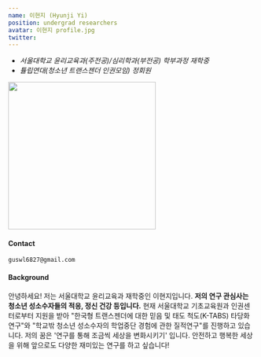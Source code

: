 ```yaml
---
name: 이현지 (Hyunji Yi)
position: undergrad researchers
avatar: 이현지 profile.jpg
twitter:
---
```

- _서울대학교 윤리교육과(주전공)/심리학과(부전공) 학부과정 재학중_<br>
- _튤립연대(청소년 트랜스젠더 인권모임) 정회원_

<img width="300" src="{{site.baseurl}}/images/people/{{page.avatar}}" data-action="zoom">

#### Contact

<i class="fa fa-envelope-o"></i> `guswl6827@gmail.com`


#### Background

안녕하세요! 저는 서울대학교 윤리교육과 재학중인 이현지입니다. **저의 연구 관심사는 청소년 성소수자들의 적응, 정신 건강 등입니다.** 
현재 서울대학교 기초교육원과 인권센터로부터 지원을 받아 "한국형 트랜스젠더에 대한 믿음 및 태도 척도(K-TABS) 타당화 연구"와 "학교밖 청소년 성소수자의 학업중단 경험에 관한 질적연구"를 진행하고 있습니다.
저의 꿈은 '연구를 통해 조금씩 세상을 변화시키기' 입니다. 안전하고 행복한 세상을 위해 앞으로도 다양한 재미있는 연구를 하고 싶습니다!
